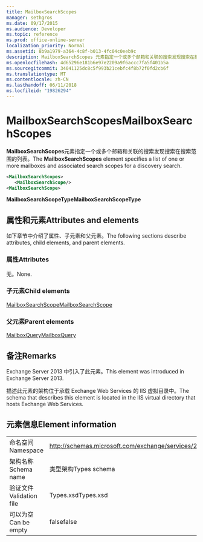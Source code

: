 ```yaml
---
title: MailboxSearchScopes
manager: sethgros
ms.date: 09/17/2015
ms.audience: Developer
ms.topic: reference
ms.prod: office-online-server
localization_priority: Normal
ms.assetid: 8b9a1979-a364-4c8f-b013-4fc04c0eeb9c
description: MailboxSearchScopes 元素指定一个或多个邮箱和关联的搜索发现搜索在搜索范围的列表。
ms.openlocfilehash: 4d65296e181b6e97e2209a9f6accc7fa5f401b5a
ms.sourcegitcommit: 34041125dc8c5f993b21cebfc4f8b72f0fd2cb6f
ms.translationtype: MT
ms.contentlocale: zh-CN
ms.lasthandoff: 06/11/2018
ms.locfileid: "19826294"
---
```

# <a name="mailboxsearchscopes"></a><span data-ttu-id="f508a-103">MailboxSearchScopes</span><span class="sxs-lookup"><span data-stu-id="f508a-103">MailboxSearchScopes</span></span>

<span data-ttu-id="f508a-104">**MailboxSearchScopes**元素指定一个或多个邮箱和关联的搜索发现搜索在搜索范围的列表。</span><span class="sxs-lookup"><span data-stu-id="f508a-104">The **MailboxSearchScopes** element specifies a list of one or more mailboxes and associated search scopes for a discovery search.</span></span> 
  
```XML
<MailboxSearchScopes>
   <MailboxSearchScope/>
<MailboxSearchScope>
```

<span data-ttu-id="f508a-105">**MailboxSearchScopeType**</span><span class="sxs-lookup"><span data-stu-id="f508a-105">**MailboxSearchScopeType**</span></span>

## <a name="attributes-and-elements"></a><span data-ttu-id="f508a-106">属性和元素</span><span class="sxs-lookup"><span data-stu-id="f508a-106">Attributes and elements</span></span>

<span data-ttu-id="f508a-107">如下章节中介绍了属性、子元素和父元素。</span><span class="sxs-lookup"><span data-stu-id="f508a-107">The following sections describe attributes, child elements, and parent elements.</span></span>
  
### <a name="attributes"></a><span data-ttu-id="f508a-108">属性</span><span class="sxs-lookup"><span data-stu-id="f508a-108">Attributes</span></span>

<span data-ttu-id="f508a-109">无。</span><span class="sxs-lookup"><span data-stu-id="f508a-109">None.</span></span>
  
### <a name="child-elements"></a><span data-ttu-id="f508a-110">子元素</span><span class="sxs-lookup"><span data-stu-id="f508a-110">Child elements</span></span>

[<span data-ttu-id="f508a-111">MailboxSearchScope</span><span class="sxs-lookup"><span data-stu-id="f508a-111">MailboxSearchScope</span></span>](mailboxsearchscope.md)
  
### <a name="parent-elements"></a><span data-ttu-id="f508a-112">父元素</span><span class="sxs-lookup"><span data-stu-id="f508a-112">Parent elements</span></span>

[<span data-ttu-id="f508a-113">MailboxQuery</span><span class="sxs-lookup"><span data-stu-id="f508a-113">MailboxQuery</span></span>](mailboxquery.md)
  
## <a name="remarks"></a><span data-ttu-id="f508a-114">备注</span><span class="sxs-lookup"><span data-stu-id="f508a-114">Remarks</span></span>

<span data-ttu-id="f508a-115">Exchange Server 2013 中引入了此元素。</span><span class="sxs-lookup"><span data-stu-id="f508a-115">This element was introduced in Exchange Server 2013.</span></span>
  
<span data-ttu-id="f508a-116">描述此元素的架构位于承载 Exchange Web Services 的 IIS 虚拟目录中。</span><span class="sxs-lookup"><span data-stu-id="f508a-116">The schema that describes this element is located in the IIS virtual directory that hosts Exchange Web Services.</span></span>
  
## <a name="element-information"></a><span data-ttu-id="f508a-117">元素信息</span><span class="sxs-lookup"><span data-stu-id="f508a-117">Element information</span></span>

|||
|:-----|:-----|
|<span data-ttu-id="f508a-118">命名空间</span><span class="sxs-lookup"><span data-stu-id="f508a-118">Namespace</span></span>  <br/> |http://schemas.microsoft.com/exchange/services/2006/types  <br/> |
|<span data-ttu-id="f508a-119">架构名称</span><span class="sxs-lookup"><span data-stu-id="f508a-119">Schema name</span></span>  <br/> |<span data-ttu-id="f508a-120">类型架构</span><span class="sxs-lookup"><span data-stu-id="f508a-120">Types schema</span></span>  <br/> |
|<span data-ttu-id="f508a-121">验证文件</span><span class="sxs-lookup"><span data-stu-id="f508a-121">Validation file</span></span>  <br/> |<span data-ttu-id="f508a-122">Types.xsd</span><span class="sxs-lookup"><span data-stu-id="f508a-122">Types.xsd</span></span>  <br/> |
|<span data-ttu-id="f508a-123">可以为空</span><span class="sxs-lookup"><span data-stu-id="f508a-123">Can be empty</span></span>  <br/> |<span data-ttu-id="f508a-124">false</span><span class="sxs-lookup"><span data-stu-id="f508a-124">false</span></span>  <br/> |
   

